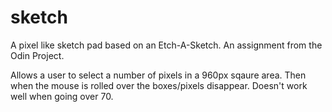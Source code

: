 # sketch
A pixel like sketch pad based on an Etch-A-Sketch. An assignment from the Odin Project.

Allows a user to select a number of pixels in a 960px sqaure area. Then when the mouse is rolled over the boxes/pixels disappear. Doesn't work well when going over 70.